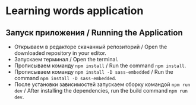# Learning words application

## Запуск приложения / Running the Application

- Открываем в редакторе скачанный репозиторий / Open the downloaded repository in your editor.
- Запускаем терминал / Open the terminal.
- Прописываем команду `npm install` / Run the command `npm install`.
- Прописываем команду `npm install -D sass-embedded` / Run the command `npm install -D sass-embedded`.
- После установки зависимостей запускаем сборку командой `npm run dev` / After installing the dependencies, run the build command `npm run dev`.
